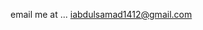 <!-- ![Screenshot from 2023-01-25 22-47-20](https://user-images.githubusercontent.com/62374784/216936366-4d4c0e98-73f6-4c43-bc6c-b3b0e093dcfb.png) -->



<!-- find me at ... [https://abdulsamad-omega.vercel.app/](https://abdulsamad-omega.vercel.app/) -->

email me at ... [iabdulsamad1412@gmail.com](mailto:iabdulsamad1412@gmail.com)

<!--
[![My Skills](https://skillicons.dev/icons?i=stackoverflow)](https://stackoverflow.com/users/13087086/mr-loop)
[![My Skills](https://skillicons.dev/icons?i=linkedin)](https://www.linkedin.com/in/abs1412/)
[![My Skills](https://skillicons.dev/icons?i=devto)](https://dev.to/iabdsam)

## Top
1. Job Portal Api (nestjs, postgresql, objection) ([github](https://github.com/mr-loop-1/job-portal-nestjs))
2. aarview (nodejs, medusajs, nextjs, postgresql) ([link](https://aarview.com))
3. Green Webhook Proxy (redwoodJs, postgresql, prisma) ([github](https://github.com/mr-loop-1/green-webhook)) ([link](https://greenwebhook.netlify.app/))
4. Metro Ticket Website (nodejs, express, mysql) ([github](https://github.com/mr-loop-1/Metro-Ticket-App-sql)) ([link](http://metro-mysql-dev.ap-south-1.elasticbeanstalk.com))
5. Path finder in Mongodb (nodejs, reactjs, mongodb) ([github](https://github.com/mr-loop-1/Rail-Path-Finder-mongo)) ([link](http://railpathfinder.herokuapp.com/))
6. Valhalla (c++) ([bug fix](https://github.com/valhalla/valhalla/pull/3590)) and MetaBrainz (sql) ([bug fix](https://github.com/metabrainz/bookbrainz-site/pull/982))

### Languages
[![My Skills](https://skillicons.dev/icons?i=c)](https://en.cppreference.com/w/c)
[![My Skills](https://skillicons.dev/icons?i=cpp)](https://isocpp.org/)
[![My Skills](https://skillicons.dev/icons?i=python)](https://www.python.org/)
[![My Skills](https://skillicons.dev/icons?i=js)](https://developer.mozilla.org/en-US/docs/Web/JavaScript)
[![My Skills](https://skillicons.dev/icons?i=ts)](https://www.typescriptlang.org/)
[![My Skills](https://skillicons.dev/icons?i=go)](https://go.dev/)

### Runtime, Libraries & Frameworks
[![My Skills](https://skillicons.dev/icons?i=nodejs)](https://nodejs.org/)
[![My Skills](https://skillicons.dev/icons?i=express)](https://expressjs.com/)
[![My Skills](https://skillicons.dev/icons?i=nestjs)](https://nestjs.com/)
[![My Skills](https://skillicons.dev/icons?i=react)](https://react.dev/)
[![My Skills](https://skillicons.dev/icons?i=nextjs)](https://nextjs.org/)

### Databases
[![My Skills](https://skillicons.dev/icons?i=mysql)](https://www.mysql.com/)
[![My Skills](https://skillicons.dev/icons?i=postgres)](https://www.postgresql.org/)
[![My Skills](https://skillicons.dev/icons?i=mongodb)](https://www.mongodb.com/)
[![My Skills](https://skillicons.dev/icons?i=redis)](https://redis.io/)

### Git & Aws
[![My Skills](https://skillicons.dev/icons?i=git)](https://git-scm.com/)
[![My Skills](https://skillicons.dev/icons?i=aws)](https://aws.amazon.com/)


<!--
**mr-loop-1/mr-loop-1** is a ✨ _special_ ✨ repository because its `README.md` (this file) appears on your GitHub profile.

Here are some ideas to get you started:

- 🔭 I’m currently working on ...
- 🌱 I’m currently learning ...
- 👯 I’m looking to collaborate on ...
- 🤔 I’m looking for help with ...
- 💬 Ask me about ...
- 📫 How to reach me: ...
- 😄 Pronouns: ...
- ⚡ Fun fact: ...
-->
